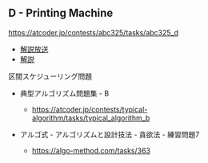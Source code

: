 ## D - Printing Machine
https://atcoder.jp/contests/abc325/tasks/abc325_d

* [解説放送](https://www.youtube.com/watch?v=Jv9n8T0OV8U&t=2679s)
* [解説](https://atcoder.jp/contests/abc325/tasks/abc325_d/editorial)

区間スケジューリング問題
* 典型アルゴリズム問題集 - B
  * https://atcoder.jp/contests/typical-algorithm/tasks/typical_algorithm_b

* アルゴ式 - アルゴリズムと設計技法 - 貪欲法 - 練習問題7
  * https://algo-method.com/tasks/363



